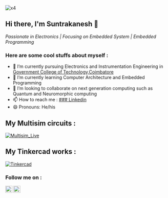 ![x4](https://user-images.githubusercontent.com/64604283/93470278-46732b80-f90f-11ea-9802-b87f41d2ccee.gif)

## Hi there, I'm Suntrakanesh 👋
*Passionate in Electronics | Focusing on Embedded System | Embedded Programming*

### Here are some cool stuffs about myself :

- 🔭 I’m currently pursuing Electronics and Instrumentation Engineering in [Government College of Technology,Coimbatore](http://www.gct.ac.in/)
- 🌱 I’m currently learning Computer Architecture and Embedded Programming
- 👯 I’m looking to collaborate on next generation computing such as Quantum and Neuromorphic computing
- 📫 How to reach me : [### Linkedin](https://www.linkedin.com/in/suntrakanesh-su-0a81471a4/)
- 😄 Pronouns: He/his

## My Multisim circuits :
[![Multisim_Live](https://user-images.githubusercontent.com/64604283/94007134-985bfb80-fdbe-11ea-90e5-691fed11ab6b.jpg)
](https://www.multisim.com/contributors/350511-suntrakanesh/)

## My Tinkercad works :
[![Tinkercad](https://user-images.githubusercontent.com/64604283/94007523-35b72f80-fdbf-11ea-9bf5-5c2ca32eff10.png)](https://www.tinkercad.com/users/iKUNEW7bex0-suntrakanesh?category=circuits&sort=likes&view_mode=default)

### Follow me on :

<a href="https://www.linkedin.com/in/suntrakanesh-su-0a81471a4/" target="_blank">
  <img align="left" alt="Suntrakanesh's Linkdein" width="22px" src="https://cdn.jsdelivr.net/npm/simple-icons@v3/icons/linkedin.svg" />
</a>
<a href="https://medium.com/@gsks.gs60" target="_blank">
  <img align="left" alt="Suntrakanesh's Writings" width="22px" src="https://cdn.jsdelivr.net/npm/simple-icons@v3/icons/medium.svg" />
</a>

